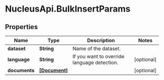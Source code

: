 # NucleusApi.BulkInsertParams

## Properties
Name | Type | Description | Notes
------------ | ------------- | ------------- | -------------
**dataset** | **String** | Name of the dataset. | 
**language** | **String** | If you want to override language detection. | [optional] 
**documents** | [**[Document]**](Document.md) |  | [optional] 


